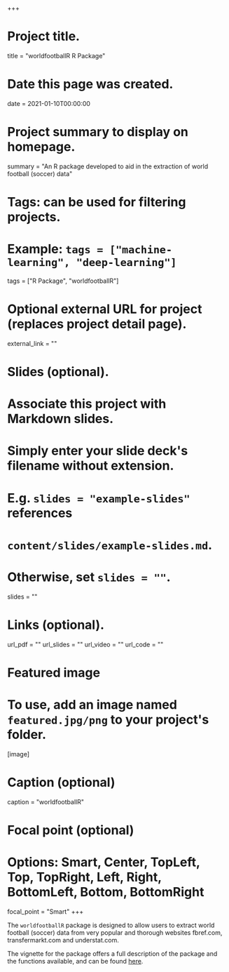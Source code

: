 +++
# Project title.
title = "worldfootballR R Package"

# Date this page was created.
date = 2021-01-10T00:00:00

# Project summary to display on homepage.
summary = "An R package developed to aid in the extraction of world football (soccer) data"

# Tags: can be used for filtering projects.
# Example: `tags = ["machine-learning", "deep-learning"]`
tags = ["R Package", "worldfootballR"]

# Optional external URL for project (replaces project detail page).
external_link = ""

# Slides (optional).
#   Associate this project with Markdown slides.
#   Simply enter your slide deck's filename without extension.
#   E.g. `slides = "example-slides"` references 
#   `content/slides/example-slides.md`.
#   Otherwise, set `slides = ""`.
slides = ""

# Links (optional).
url_pdf = ""
url_slides = ""
url_video = ""
url_code = ""


# Featured image
# To use, add an image named `featured.jpg/png` to your project's folder. 
[image]
  # Caption (optional)
  caption = "worldfootballR"
  
  # Focal point (optional)
  # Options: Smart, Center, TopLeft, Top, TopRight, Left, Right, BottomLeft, Bottom, BottomRight
  focal_point = "Smart"
+++



The `worldfootballR` package is designed to allow users to extract world football (soccer) data from very popular and thorough websites fbref.com, transfermarkt.com and understat.com.

The vignette for the package offers a full description of the package and the functions available, and can be found [here](https://jaseziv.github.io/worldfootballR/).
